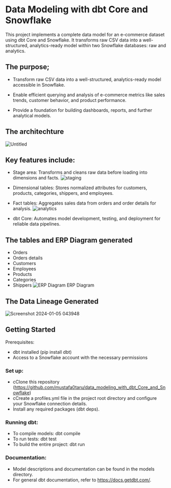 # Data Modeling with dbt Core and Snowflake
This project implements a complete data model for an e-commerce dataset using dbt Core and Snowflake. It transforms raw CSV data into a well-structured, analytics-ready model within two Snowflake databases: raw and analytics. 

## The purpose;
- Transform raw CSV data into a well-structured, analytics-ready model accessible in Snowflake.

- Enable efficient querying and analysis of e-commerce metrics like sales trends, customer behavior, and product performance.

- Provide a foundation for building dashboards, reports, and further analytical models.

## The architechture
![Untitled](https://github.com/mustafa0taru/data_modeling_with_dbt_Core_and_Snowflake/assets/81088966/6e7ebadc-4779-4273-bdf1-17a4764e85f5)

## Key features include:
- Stage area: Transforms and cleans raw data before loading into dimensions and facts.
![staging](https://github.com/mustafa0taru/data_modeling_with_dbt_Core_and_Snowflake/assets/81088966/93592da2-327e-4b60-aa60-e44c0a47e6f2)
- Dimensional tables: Stores normalized attributes for customers, products, categories, shippers, and employees.
- Fact tables: Aggregates sales data from orders and order details for analysis.
![analytics](https://github.com/mustafa0taru/data_modeling_with_dbt_Core_and_Snowflake/assets/81088966/97d665ed-1516-4376-94e8-29f043e1d4b0)

- dbt Core: Automates model development, testing, and deployment for reliable data pipelines.

## The tables and ERP Diagram generated
- Orders
- Orders details
- Customers
- Employees
- Products
- Categories
- Shippers
![ERP Diagram](https://github.com/mustafa0taru/data_modeling_with_dbt_Core_and_Snowflake/assets/81088966/2cd1f422-b75f-4155-b290-e649876fddc1)
  ERP Diagram

## The Data Lineage Generated
![Screenshot 2024-01-05 043948](https://github.com/mustafa0taru/data_modeling_with_dbt_Core_and_Snowflake/assets/81088966/bcfbf5c3-270c-48b1-8e03-2c6dfdd14665)
              
## Getting Started

Prerequisites:

- dbt installed (pip install dbt)
- Access to a Snowflake account with the necessary permissions
### Set up:

- cClone this repository (https://github.com/mustafa0taru/data_modeling_with_dbt_Core_and_Snowflake)
- cCreate a profiles.yml file in the project root directory and configure your Snowflake connection details.
- Install any required packages (dbt deps).
### Running dbt:

- To compile models: dbt compile
- To run tests: dbt test
- To build the entire project: dbt run

### Documentation:
- Model descriptions and documentation can be found in the models directory.
- For general dbt documentation, refer to https://docs.getdbt.com/.
